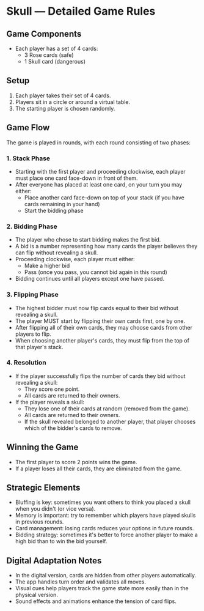 # Skull — Detailed Game Rules

## Game Components

-   Each player has a set of 4 cards:
    -   3 Rose cards (safe)
    -   1 Skull card (dangerous)

## Setup

1. Each player takes their set of 4 cards.
2. Players sit in a circle or around a virtual table.
3. The starting player is chosen randomly.

## Game Flow

The game is played in rounds, with each round consisting of two phases:

### 1. Stack Phase

-   Starting with the first player and proceeding clockwise, each player must place one card face-down in front of them.
-   After everyone has placed at least one card, on your turn you may either:
    -   Place another card face-down on top of your stack (if you have cards remaining in your hand)
    -   Start the bidding phase

### 2. Bidding Phase

-   The player who chose to start bidding makes the first bid.
-   A bid is a number representing how many cards the player believes they can flip without revealing a skull.
-   Proceeding clockwise, each player must either:
    -   Make a higher bid
    -   Pass (once you pass, you cannot bid again in this round)
-   Bidding continues until all players except one have passed.

### 3. Flipping Phase

-   The highest bidder must now flip cards equal to their bid without revealing a skull.
-   The player MUST start by flipping their own cards first, one by one.
-   After flipping all of their own cards, they may choose cards from other players to flip.
-   When choosing another player's cards, they must flip from the top of that player's stack.

### 4. Resolution

-   If the player successfully flips the number of cards they bid without revealing a skull:
    -   They score one point.
    -   All cards are returned to their owners.
-   If the player reveals a skull:
    -   They lose one of their cards at random (removed from the game).
    -   All cards are returned to their owners.
    -   If the skull revealed belonged to another player, that player chooses which of the bidder's cards to remove.

## Winning the Game

-   The first player to score 2 points wins the game.
-   If a player loses all their cards, they are eliminated from the game.

## Strategic Elements

-   Bluffing is key: sometimes you want others to think you placed a skull when you didn't (or vice versa).
-   Memory is important: try to remember which players have played skulls in previous rounds.
-   Card management: losing cards reduces your options in future rounds.
-   Bidding strategy: sometimes it's better to force another player to make a high bid than to win the bid yourself.

## Digital Adaptation Notes

-   In the digital version, cards are hidden from other players automatically.
-   The app handles turn order and validates all moves.
-   Visual cues help players track the game state more easily than in the physical version.
-   Sound effects and animations enhance the tension of card flips.
